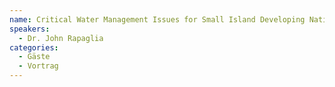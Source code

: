 ```yaml
---
name: Critical Water Management Issues for Small Island Developing Nations
speakers:
  - Dr. John Rapaglia
categories:
  - Gäste
  - Vortrag
---
```


